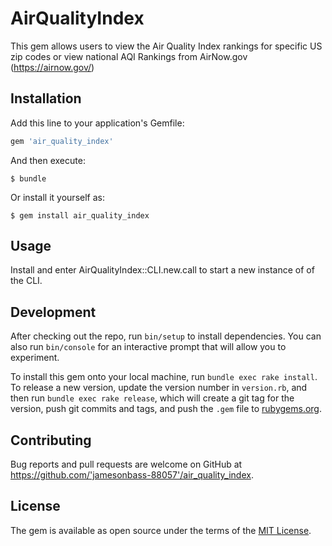 # AirQualityIndex

This gem allows users to view the Air Quality Index rankings for specific US zip codes or view national AQI Rankings from AirNow.gov (https://airnow.gov/)

## Installation

Add this line to your application's Gemfile:

```ruby
gem 'air_quality_index'
```

And then execute:

    $ bundle

Or install it yourself as:

    $ gem install air_quality_index

## Usage

Install and enter AirQualityIndex::CLI.new.call to start a new instance of of the CLI.

## Development

After checking out the repo, run `bin/setup` to install dependencies. You can also run `bin/console` for an interactive prompt that will allow you to experiment.

To install this gem onto your local machine, run `bundle exec rake install`. To release a new version, update the version number in `version.rb`, and then run `bundle exec rake release`, which will create a git tag for the version, push git commits and tags, and push the `.gem` file to [rubygems.org](https://rubygems.org).

## Contributing

Bug reports and pull requests are welcome on GitHub at https://github.com/'jamesonbass-88057'/air_quality_index.


## License

The gem is available as open source under the terms of the [MIT License](http://opensource.org/licenses/MIT).
